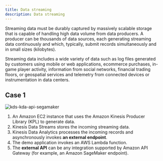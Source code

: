 ```yaml
---
title: Data streaming
description: Data streaming
---
```


Streaming data must be durably captured by massively scalable storage that is capable of handling high data volume from data producers. A producer can be thousands of data sources, each generating streaming data continuously and which, typically, submit records simultaneously and in small sizes (kilobytes).

Streaming data includes a wide variety of data such as log files generated by customers using mobile or web applications, ecommerce purchases, in-game player activity, information from social networks, financial trading floors, or geospatial services and telemetry from connected devices or instrumentation in data centers.



## Case 1

![kds-kda-api-segamaker](/img/software-development/system-design/case-study/kds-kda-api-segamaker.png)

1. An Amazon EC2 instance that uses the Amazon Kinesis Producer Library (KPL) to generate data.
2. Kinesis Data Streams stores the incoming streaming data.
3. Kinesis Data Analytics processes the incoming records and asynchronously invokes **an external endpoint**.
4. The demo application invokes an AWS Lambda function.
5. The **external API** can be any integration supported by Amazon API Gateway (for example, an Amazon SageMaker endpoint).





